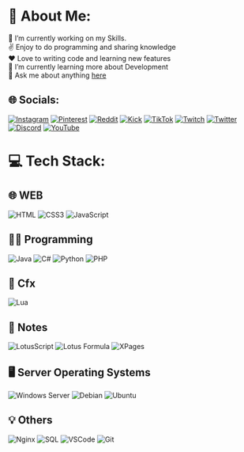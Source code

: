 # 💫 About Me:
🔭 I’m currently working on my Skills.<br>
✌️ Enjoy to do programming and sharing knowledge <br>
❤️ Love to writing code and learning new features<br>
🌱 I’m currently learning more about Development<br>
💬 Ask me about anything [here](https://github.com/TntTastisch/TntTastisch/issues)


## 🌐 Socials:

[![Instagram](https://img.shields.io/badge/Instagram-%23E4405F.svg?logo=Instagram&logoColor=white)](https://instagram.com/TntTastisch) 
[![Pinterest](https://img.shields.io/badge/Pinterest-%23E60023.svg?logo=Pinterest&logoColor=white)](https://pinterest.de/TntTastisch) 
[![Reddit](https://img.shields.io/badge/Reddit-%23FF4500.svg?logo=Reddit&logoColor=white)](https://reddit.com/TntTastisch) 
[![Kick](https://img.shields.io/badge/Kick-%239146FF.svg?logo=Kickstarter&logoColor=white)](https://kick.com/tnttastisch)
[![TikTok](https://img.shields.io/badge/TikTok-%23000000.svg?logo=TikTok&logoColor=white)](https://tiktok.com/@TntTastisch) 
[![Twitch](https://img.shields.io/badge/Twitch-%239146FF.svg?logo=Twitch&logoColor=white)](https://twitch.tv/TntTastischTV) 
[![Twitter](https://img.shields.io/badge/Twitter-%231DA1F2.svg?logo=Twitter&logoColor=white)](https://twitter.com/TntTastisch) 
[![Discord](https://img.shields.io/badge/Discord-%231DA1F2.svg?logo=Discord&logoColor=white)](https://discord.gg/9t36BY5)
[![YouTube](https://img.shields.io/badge/YouTube-%23FF0000.svg?logo=YouTube&logoColor=white)](https://youtube.com/@TntTastisch) 

# 💻 Tech Stack:

  ## 🌐 WEB
  ![HTML](https://img.shields.io/badge/HTML5-%23E34F26.svg?style=for-the-badge&logo=html5&logoColor=white) 
  ![CSS3](https://img.shields.io/badge/CSS3-%231572B6.svg?style=for-the-badge&logo=css3&logoColor=white) 
  ![JavaScript](https://img.shields.io/badge/JavaScript-%23323330.svg?style=for-the-badge&logo=javascript&logoColor=%23F7DF1E) 

  ## 👨‍💻 Programming
  ![Java](https://img.shields.io/badge/Java-%23007396.svg?style=for-the-badge&logo=Java&logoColor=white) 
  ![C#](https://img.shields.io/badge/C%23-239120?style=for-the-badge&logo=c-sharp&logoColor=white) 
  ![Python](https://img.shields.io/badge/Python-%233776AB.svg?style=for-the-badge&logo=Python&logoColor=white) 
  ![PHP](https://img.shields.io/badge/PHP-%23777BB4.svg?style=for-the-badge&logo=php&logoColor=white) 
  
  ## 🚀 Cfx
  ![Lua](https://img.shields.io/badge/Lua-%23FF1B2D.svg?style=for-the-badge&logo=Lua&logoColor=white) 

  ## 📝 Notes
  ![LotusScript](https://img.shields.io/badge/LotusScript-%23000000.svg?style=for-the-badge&logo=LotusScript&logoColor=white) 
  ![Lotus Formula](https://img.shields.io/badge/Lotus_Formula-%23000000.svg?style=for-the-badge&logo=Formula&logoColor=white)
  ![XPages](https://img.shields.io/badge/XPages-4B0152?style=for-the-badge&logo=IBM&logoColor=white)

  ## 🖥️ Server Operating Systems
  ![Windows Server](https://img.shields.io/badge/Windows_Server-0078D6?style=for-the-badge&logo=windows&logoColor=white)
  ![Debian](https://img.shields.io/badge/Debian-A81D33?style=for-the-badge&logo=debian&logoColor=white)
  ![Ubuntu](https://img.shields.io/badge/Ubuntu-E95420?style=for-the-badge&logo=ubuntu&logoColor=white)

  ## 💡 Others
  ![Nginx](https://img.shields.io/badge/Nginx-%23009639.svg?style=for-the-badge&logo=nginx&logoColor=white) 
  ![SQL](https://img.shields.io/badge/MySQL-%2300f.svg?style=for-the-badge&logo=mysql&logoColor=white) 
  ![VSCode](https://img.shields.io/badge/Visual%20Studio-007ACC?style=for-the-badge&logo=visual%20studio&logoColor=white)
  ![Git](https://img.shields.io/badge/Git-F05032?style=for-the-badge&logo=git&logoColor=white)
